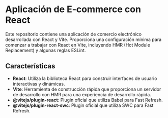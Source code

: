 # Aplicación de E-commerce con React

Este repositorio contiene una aplicación de comercio electrónico desarrollada con React y Vite. Proporciona una configuración mínima para comenzar a trabajar con React en Vite, incluyendo HMR (Hot Module Replacement) y algunas reglas ESLint.

## Características

- **React**: Utiliza la biblioteca React para construir interfaces de usuario interactivas y dinámicas.
- **Vite**: Herramienta de construcción rápida que proporciona un servidor de desarrollo con HMR para una experiencia de desarrollo rápida.
- **@vitejs/plugin-react**: Plugin oficial que utiliza Babel para Fast Refresh.
- **@vitejs/plugin-react-swc**: Plugin oficial que utiliza SWC para Fast Refresh.



